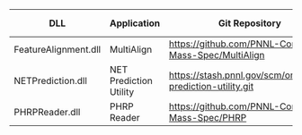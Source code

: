 | DLL                       | Application               | Git Repository                                               | Relative Path in Source Code  | Comments                            |
| --------------------------|---------------------------|--------------------------------------------------------------|-------------------------------|-------------------------------------|
| FeatureAlignment.dll      | MultiAlign                | https://github.com/PNNL-Comp-Mass-Spec/MultiAlign            | src/Library/FeatureAlignment/ | LCMSSWarp                           |
| NETPrediction.dll         | NET Prediction Utility    | https://stash.pnnl.gov/scm/omcs/net-prediction-utility.git   | NETPrediction/                | Normalized elution time prediction  |
| PHRPReader.dll            | PHRP Reader               | https://github.com/PNNL-Comp-Mass-Spec/PHRP                  | PHRPReader/                   | Read PHRP files                     |
